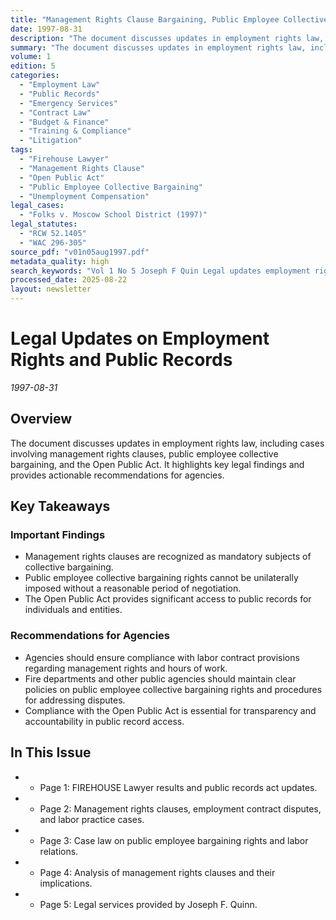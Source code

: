 ```yaml
---
title: "Management Rights Clause Bargaining, Public Employee Collective Bargaining, and Open Public Act Access"
date: 1997-08-31
description: "The document discusses updates in employment rights law, including cases involving management rights clauses, public employee collective bargaining, and the Open Public Act. It highlights key legal findings and provides actionable recommendations for agencies."
summary: "The document discusses updates in employment rights law, including cases involving management rights clauses, public employee collective bargaining, and the Open Public Act. It highlights key legal findings and provides actionable recommendations for agencies."
volume: 1
edition: 5
categories:
  - "Employment Law"
  - "Public Records"
  - "Emergency Services"
  - "Contract Law"
  - "Budget & Finance"
  - "Training & Compliance"
  - "Litigation"
tags:
  - "Firehouse Lawyer"
  - "Management Rights Clause"
  - "Open Public Act"
  - "Public Employee Collective Bargaining"
  - "Unemployment Compensation"
legal_cases:
  - "Folks v. Moscow School District (1997)"
legal_statutes:
  - "RCW 52.1405"
  - "WAC 296-305"
source_pdf: "v01n05aug1997.pdf"
metadata_quality: high
search_keywords: "Vol 1 No 5 Joseph F Quin Legal updates employment rights management rights clause open public act public employee collective bargaining FIREHOUSE Lawyer survey employment contract disputes labor pract..."
processed_date: 2025-08-22
layout: newsletter
---
```


# Legal Updates on Employment Rights and Public Records

*1997-08-31*

## Overview

The document discusses updates in employment rights law, including cases involving management rights clauses, public employee collective bargaining, and the Open Public Act. It highlights key legal findings and provides actionable recommendations for agencies.

## Key Takeaways

### Important Findings

- Management rights clauses are recognized as mandatory subjects of collective bargaining.
- Public employee collective bargaining rights cannot be unilaterally imposed without a reasonable period of negotiation.
- The Open Public Act provides significant access to public records for individuals and entities.

### Recommendations for Agencies

- Agencies should ensure compliance with labor contract provisions regarding management rights and hours of work.
- Fire departments and other public agencies should maintain clear policies on public employee collective bargaining rights and procedures for addressing disputes.
- Compliance with the Open Public Act is essential for transparency and accountability in public record access.

## In This Issue

- - Page 1: FIREHOUSE Lawyer results and public records act updates.
- - Page 2: Management rights clauses, employment contract disputes, and labor practice cases.
- - Page 3: Case law on public employee bargaining rights and labor relations.
- - Page 4: Analysis of management rights clauses and their implications.
- - Page 5: Legal services provided by Joseph F. Quinn.

